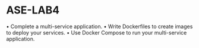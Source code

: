 # ASE-LAB4
• Complete a multi-service application. • Write Dockerfiles to create images to deploy your services. • Use Docker Compose to run your multi-service application.
